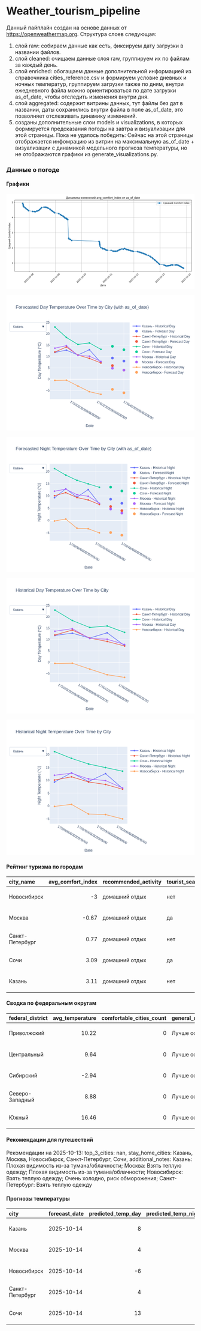 # Weather_tourism_pipeline
Данный пайплайн создан на основе данных от https://openweathermap.org.
Структура слоев следующая:
  1) слой raw: 
  собираем данные как есть, фиксируем дату загрузки в названии файлов.
  2) слой cleaned:
  очищаем данные слоя raw, группируем их по файлам за каждый день.
  3) слой enriched:
  обогащаем данные дополнительной информацией из справочника cities_reference.csv и формируем условие дневных и ночных температур,
  группируем загрузки также по дням, внутри ежедневного файла можно ориентироваться по дате загрузки as_of_date, чтобы отследить изменения внутри дня.
  4) слой aggregated:
   содержит витрины данных, тут файлы без дат в названии, даты сохранились внутри файла в поле as_of_date, это позволняет отслеживать динамику изменений.
  6) созданы дополнительные слои models и visualizations, в которых формируется предсказания погоды на завтра и визуализации для этой страницы.
  Пока не удалось победить: Сейчас на этой страницы отображается инфомрацию из витрин на максимальную as_of_date + визуализации с динамикой модельного прогноза температуры, 
  но не отображаются графики из generate_visualizations.py.
<!-- WEATHER DATA START -->
### Данные о погоде

#### Графики
![Comfort Index Trend](data/visualizations/comfort_index_trend.png)

![Forecasted Day Temperature](data/visualizations/forecasted_day_temperature.png)

![Forecasted Night Temperature](data/visualizations/forecasted_night_temperature.png)

![Historical Day Temperature](data/visualizations/historical_day_temperature.png)

![Historical Night Temperature](data/visualizations/historical_night_temperature.png)

#### Рейтинг туризма по городам
| city_name       |   avg_comfort_index | recommended_activity   | tourist_season_match   | tourism_season   | tour_recommendation       | as_of_date          |
|:----------------|--------------------:|:-----------------------|:-----------------------|:-----------------|:--------------------------|:--------------------|
| Новосибирск     |               -3    | домашний отдых         | нет                    | Июнь-Август      | домашний отдых вне сезона | 2025-10-13 21:27:00 |
| Москва          |               -0.67 | домашний отдых         | да                     | Круглогодично    | домашний отдых в сезон    | 2025-10-13 21:27:00 |
| Санкт-Петербург |                0.77 | домашний отдых         | нет                    | Май-Сентябрь     | домашний отдых вне сезона | 2025-10-13 21:27:00 |
| Сочи            |                3.09 | домашний отдых         | да                     | Май-Октябрь      | домашний отдых в сезон    | 2025-10-13 21:27:00 |
| Казань          |                3.11 | домашний отдых         | нет                    | Май-Сентябрь     | домашний отдых вне сезона | 2025-10-13 21:27:00 |

#### Сводка по федеральным округам
| federal_district   |   avg_temperature |   comfortable_cities_count | general_recommendation   | as_of_date          |
|:-------------------|------------------:|---------------------------:|:-------------------------|:--------------------|
| Приволжский        |             10.22 |                          0 | Лучше остаться дома      | 2025-10-13 21:27:00 |
| Центральный        |              9.64 |                          0 | Лучше остаться дома      | 2025-10-13 21:27:00 |
| Сибирский          |             -2.94 |                          0 | Лучше остаться дома      | 2025-10-13 21:27:00 |
| Северо-Западный    |              8.88 |                          0 | Лучше остаться дома      | 2025-10-13 21:27:00 |
| Южный              |             16.46 |                          0 | Лучше остаться дома      | 2025-10-13 21:27:00 |

#### Рекомендации для путешествий
Рекомендации на 2025-10-13: top_3_cities: nan, stay_home_cities: Казань, Москва, Новосибирск, Санкт-Петербург, Сочи, additional_notes: Казань: Плохая видимость из-за тумана/облачности; Москва: Взять теплую одежду; Плохая видимость из-за тумана/облачности; Новосибирск: Взять теплую одежду; Очень холодно, риск обморожения; Санкт-Петербург: Взять теплую одежду

#### Прогнозы температуры
| city            | forecast_date   |   predicted_temp_day |   predicted_temp_night | model_type       | as_of_date          |
|:----------------|:----------------|---------------------:|-----------------------:|:-----------------|:--------------------|
| Казань          | 2025-10-14      |                    8 |                      7 | LinearRegression | 2025-10-13 21:27:10 |
| Москва          | 2025-10-14      |                    4 |                      3 | LinearRegression | 2025-10-13 21:27:10 |
| Новосибирск     | 2025-10-14      |                   -6 |                     -6 | LinearRegression | 2025-10-13 21:27:10 |
| Санкт-Петербург | 2025-10-14      |                    4 |                      4 | LinearRegression | 2025-10-13 21:27:10 |
| Сочи            | 2025-10-14      |                   13 |                     12 | LinearRegression | 2025-10-13 21:27:10 |


<!-- WEATHER DATA END -->
